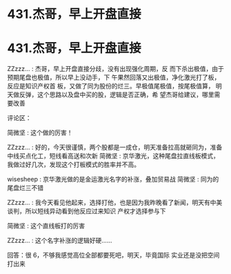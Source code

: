 # 431.杰哥，早上开盘直接

# 431.杰哥，早上开盘直接

ZZzzz... : 杰哥，早上开盘直接分歧，没有出现强化周期，反 而下杀出极值，由于预期尾盘也极值，所以早上没动手，下 午果然回落又出极值，净化激光打了板，反应是知识产权首 板，又做了同为股份的烂三。早极值尾极值，按尾极值算， 明天做反弹，这个思路以及盘中买的股，逻辑是否正确，希 望杰哥给建议，哪里需要改善

评论区：

简微坚 : 这个做的厉害！

ZZzzz... : 好的，今天很谨慎，两个股都是一成仓，明天准备拉高就砸同为，准备中线买点化工，短线看高送和次新 简微坚 : 京华激光，这种尾盘拉直线板模式，我做过好几次，发现这个打板模式的胜率并不高。

wisesheep : 京华激光做的是金运激光名字的补涨，叠加贸易战 简微坚 : 同为的尾盘烂三不错

ZZzzz... : 我今天看见他起来，选择打他，也是因为我昨晚看了新闻，明天有中美谈判，所以短线异动看到他反应过来知识 产权才选择参与下

简微坚 : 这个直线板打的厉害

ZZzzz... : 这个名字补涨的逻辑好硬……

回答：很 6，不够我感觉高位全部都要死吧，明天，毕竟国际 实业还是没把空间打出来